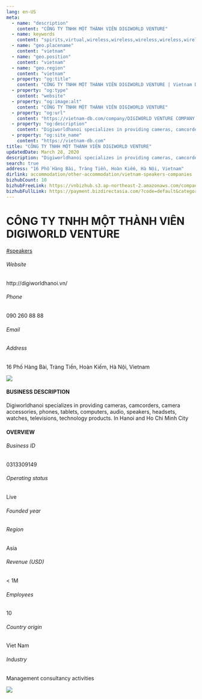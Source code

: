 ```yaml
---
lang: en-US
meta:
  - name: "description"
    content: "CÔNG TY TNHH MỘT THÀNH VIÊN DIGIWORLD VENTURE"
  - name: keywords
    content: "spirits,virtual,wireless,wireless,wireless,wireless,wireless,wireless,wireless,wireless,wireless,wireless,wireless,wireless,wireless,wireless,wireless,vietnam-speakers-companies"
  - name: "geo.placename"
    content: "vietnam"
  - name: "geo.position"
    content: "vietnam"
  - name: "geo.region"
    content: "vietnam"
  - property: "og:title"
    content: "CÔNG TY TNHH MỘT THÀNH VIÊN DIGIWORLD VENTURE | Vietnam DB"
  - property: "og:type"
    content: "website"
  - property: "og:image:alt"
    content: "CÔNG TY TNHH MỘT THÀNH VIÊN DIGIWORLD VENTURE"
  - property: "og:url"
    content: "https://vietnam-db.com/company/DIGIWORLD VENTURE COMPANY LIMITED-2673634"
  - property: "og:description"
    content: "Digiworldhanoi specializes in providing cameras, camcorders, camera accessories, phones, tablets, computers, audio, speakers, headsets, watches, televisions, technology products. In Hanoi and Ho Chi Minh City"
  - property: "og:site_name"
    content: "https://vietnam-db.com"
title: "CÔNG TY TNHH MỘT THÀNH VIÊN DIGIWORLD VENTURE"
updatedDate: March 28, 2020
description: "Digiworldhanoi specializes in providing cameras, camcorders, camera accessories, phones, tablets, computers, audio, speakers, headsets, watches, televisions, technology products. In Hanoi and Ho Chi Minh City"
search: true
address: "16 Phố Hàng Bài, Tràng Tiền, Hoàn Kiếm, Hà Nội, Vietnam"
dirlink: accommodation/other-accommodation/vietnam-speakers-companies
bizhubCount: 10
bizhubFreeLink: https://vnbizhub.s3.ap-northeast-2.amazonaws.com/companies/vietnam-speakers-companies_preview.xlsx
bizhubFullLink: https://payment.bizdirectasia.com/?code=default&category=bizhub&item=vietnam-speakers-companies&redirect=https://vietnam-db.com
---
```



<div class="bd-item">
    <div class="item-content">
        <div class="detail-title-wrap">
            <h1 class="detail-title">
                CÔNG TY TNHH MỘT THÀNH VIÊN DIGIWORLD VENTURE
            </h1>
        </div>
		<div class="detail-tagslist"><a href="/accommodation/other-accommodation/tags/speakers" class="detail-tagitem">#speakers</a></div>
        <h6 class="bd-label">Website</h6>
        <p>http://digiworldhanoi.vn/</p>
		<h6 class="bd-label">Phone</h6>
        <p>090 260 88 88</p>
        <h6 class="bd-label">Email</h6>
        <p><a class="textColorPrimary" href="#"></a></p>
        <h6 class="bd-label">Address</h6>
        <p>16 Phố Hàng Bài, Tràng Tiền, Hoàn Kiếm, Hà Nội, Vietnam</p>
    </div>
</div>

<div class="banner-wrap text-center"><a href="" class="banner-link"><img src="/assets/vndb.com/BannerAds2.jpg" class="banner-img"></a></div>

<div class="bd-item">
    <div class="item-content">
        <h4 class="textColorPrimary item-title">BUSINESS DESCRIPTION</h4>
        <p>Digiworldhanoi specializes in providing cameras, camcorders, camera accessories, phones, tablets, computers, audio, speakers, headsets, watches, televisions, technology products. In Hanoi and Ho Chi Minh City</p>
    </div>
</div>

<div class="bd-item">
    <div class="item-content">
        <h4 class="textColorPrimary item-title">OVERVIEW</h4>
        <div class="item-info">
            <h6 class="bd-label">Business ID</h6>
            <p>0313309149</p>
        </div>
        <div class="item-info">
            <h6 class="bd-label">Operating status</h6>
            <p>Live<small class="bd-status_dot live"></small></p>
        </div>
        <div class="item-info">
            <h6 class="bd-label">Founded year</h6>
            <p></p>
        </div>
        <div class="item-info">
            <h6 class="bd-label">Region</h6>
            <p>Asia</p>
        </div>
        <div class="item-info">
            <h6 class="bd-label">Revenue (USD)</h6>
            <p>&lt; 1M</p>
        </div>
        <div class="item-info">
            <h6 class="bd-label">Employees</h6>
            <p>10</p>
        </div>
        <div class="item-info">
            <h6 class="bd-label">Country origin</h6>
            <p>Viet Nam</p>
        </div>
        <div class="item-info">
            <h6 class="bd-label">Industry</h6>
            <p>Management consultancy activities</p>
        </div>
    </div>
</div>

<div class="banner-wrap text-center"><a href="" class="banner-link"><img src="/assets/vndb.com/BannerAd_04_728x90.jpg" class="banner-img"></a></div>

<CustomPopup popupTitle="ENTER EMAIL TO DOWNLOAD" popupSubTitle="The companies data will be sent to your inbox. Please enter your email." :free="this.$frontmatter.bizhubFreeLink" :paid="this.$frontmatter.bizhubFullLink" :count="this.$frontmatter.bizhubCount"/>

